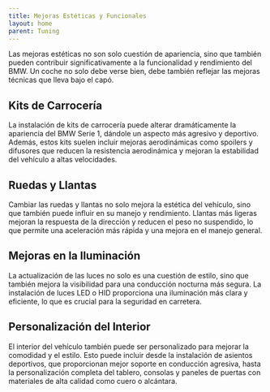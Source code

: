 ```yaml
---
title: Mejoras Estéticas y Funcionales
layout: home
parent: Tuning
---
```

Las mejoras estéticas no son solo cuestión de apariencia, sino que también pueden contribuir significativamente a la funcionalidad y rendimiento del BMW. Un coche no solo debe verse bien, debe también reflejar las mejoras técnicas que lleva bajo el capó.

## Kits de Carrocería
La instalación de kits de carrocería puede alterar dramáticamente la apariencia del BMW Serie 1, dándole un aspecto más agresivo y deportivo. Además, estos kits suelen incluir mejoras aerodinámicas como spoilers y difusores que reducen la resistencia aerodinámica y mejoran la estabilidad del vehículo a altas velocidades.

## Ruedas y Llantas
Cambiar las ruedas y llantas no solo mejora la estética del vehículo, sino que también puede influir en su manejo y rendimiento. Llantas más ligeras mejoran la respuesta de la dirección y reducen el peso no suspendido, lo que permite una aceleración más rápida y una mejora en el manejo general.

## Mejoras en la Iluminación
La actualización de las luces no solo es una cuestión de estilo, sino que también mejora la visibilidad para una conducción nocturna más segura. La instalación de luces LED o HID proporciona una iluminación más clara y eficiente, lo que es crucial para la seguridad en carretera.

## Personalización del Interior
El interior del vehículo también puede ser personalizado para mejorar la comodidad y el estilo. Esto puede incluir desde la instalación de asientos deportivos, que proporcionan mejor soporte en conducción agresiva, hasta la personalización completa del tablero, consolas y paneles de puertas con materiales de alta calidad como cuero o alcántara.
